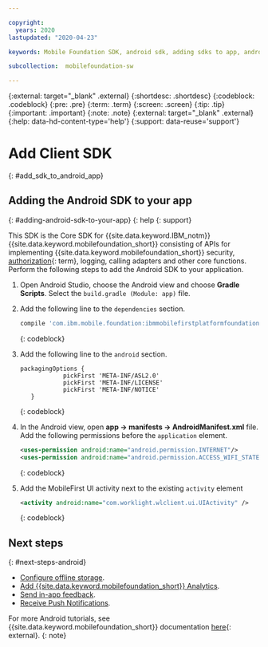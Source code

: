 ```yaml
---

copyright:
  years: 2020
lastupdated: "2020-04-23"

keywords: Mobile Foundation SDK, android sdk, adding sdks to app, android app development, mobile app development, android client sdk

subcollection:  mobilefoundation-sw

---
```


{:external: target="_blank" .external}
{:shortdesc: .shortdesc}
{:codeblock: .codeblock}
{:pre: .pre}
{:term: .term}
{:screen: .screen}
{:tip: .tip}
{:important: .important}
{:note: .note}
{:external: target="_blank" .external}
{:help: data-hd-content-type='help'}
{:support: data-reuse='support'}


# Add Client SDK
{: #add_sdk_to_android_app}

## Adding the Android SDK to your app
{: #adding-android-sdk-to-your-app}
{: help
{: support}

This SDK is the Core SDK for {{site.data.keyword.IBM_notm}} {{site.data.keyword.mobilefoundation_short}} consisting of APIs for implementing {{site.data.keyword.mobilefoundation_short}} security, [authorization](#x2014653){: term}, logging, calling adapters and other core functions. Perform the following steps to add the Android SDK to your application.

1. Open Android Studio, choose the Android view and choose **Gradle Scripts**. Select the `build.gradle (Module: app)` file.

2. Add the following line to the `dependencies` section.

   ```bash
   compile 'com.ibm.mobile.foundation:ibmmobilefirstplatformfoundation:8.0.+'
   ```
   {: codeblock}

3. Add the following line to the `android` section.

   ```
   packagingOptions {
               pickFirst 'META-INF/ASL2.0'
               pickFirst 'META-INF/LICENSE'
               pickFirst 'META-INF/NOTICE'
      }
   ```
   {: codeblock}

4. In the Android view, open **app → manifests → AndroidManifest.xml** file. Add the following permissions before the `application` element.

   ```xml
   <uses-permission android:name="android.permission.INTERNET"/>
   <uses-permission android:name="android.permission.ACCESS_WIFI_STATE"/>
   ```
   {: codeblock}

5. Add the MobileFirst UI activity next to the existing `activity` element

   ```xml
   <activity android:name="com.worklight.wlclient.ui.UIActivity" />
   ```
   {: codeblock}

## Next steps
{: #next-steps-android}

* [Configure offline storage](/docs/mobilefoundation-sw?topic=mobilefoundation-sw-configure_offline_storage_android).
* [Add {{site.data.keyword.mobilefoundation_short}} Analytics](/docs/mobilefoundation-sw?topic=mobilefoundation-sw-instrument_your_app_android).
* [Send in-app feedback](/docs/mobilefoundation-sw?topic=mobilefoundation-sw-sending_in_app_user_feedback_android).
* [Receive Push Notifications](/docs/mobilefoundation-sw?topic=mobilefoundation-sw-receiving_push_notifications_in_android).

For more Android tutorials, see {{site.data.keyword.mobilefoundation_short}} documentation [here](https://mobilefirstplatform.ibmcloud.com/tutorials/en/foundation/8.0/android-tutorials/){: external}.
{: note}
